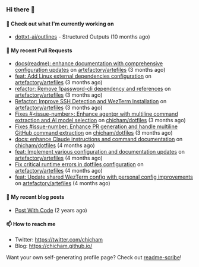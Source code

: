 ### Hi there 👋

#### 👷 Check out what I'm currently working on

- [dottxt-ai/outlines](https://github.com/dottxt-ai/outlines) - Structured Outputs (10 months ago)

#### 🔨 My recent Pull Requests

- [docs(readme): enhance documentation with comprehensive configuration updates](https://github.com/artefactory/artefiles/pull/41) on [artefactory/artefiles](https://github.com/artefactory/artefiles) (3 months ago)
- [feat: Add Linux external dependencies configuration](https://github.com/artefactory/artefiles/pull/40) on [artefactory/artefiles](https://github.com/artefactory/artefiles) (3 months ago)
- [refactor: Remove 1password-cli dependency and references](https://github.com/artefactory/artefiles/pull/39) on [artefactory/artefiles](https://github.com/artefactory/artefiles) (3 months ago)
- [Refactor: Improve SSH Detection and WezTerm Installation](https://github.com/artefactory/artefiles/pull/38) on [artefactory/artefiles](https://github.com/artefactory/artefiles) (3 months ago)
- [Fixes #&lt;issue-number&gt;: Enhance agentpr with multiline command extraction and AI model selection](https://github.com/chicham/dotfiles/pull/10) on [chicham/dotfiles](https://github.com/chicham/dotfiles) (3 months ago)
- [Fixes #issue-number: Enhance PR generation and handle multiline GitHub command extraction](https://github.com/chicham/dotfiles/pull/9) on [chicham/dotfiles](https://github.com/chicham/dotfiles) (3 months ago)
- [docs: enhance Claude instructions and command documentation](https://github.com/chicham/dotfiles/pull/8) on [chicham/dotfiles](https://github.com/chicham/dotfiles) (4 months ago)
- [feat: Implement various configuration and documentation updates](https://github.com/artefactory/artefiles/pull/37) on [artefactory/artefiles](https://github.com/artefactory/artefiles) (4 months ago)
- [Fix critical runtime errors in dotfiles configuration](https://github.com/artefactory/artefiles/pull/36) on [artefactory/artefiles](https://github.com/artefactory/artefiles) (4 months ago)
- [feat: Update shared WezTerm config with personal config improvements](https://github.com/artefactory/artefiles/pull/35) on [artefactory/artefiles](https://github.com/artefactory/artefiles) (4 months ago)

#### 📜 My recent blog posts

- [Post With Code](https://chicham.github.io/posts/post-with-code/) (2 years ago)

#### 📫 How to reach me

- Twitter: https://twitter.com/chicham
- Blog: https://chicham.github.io/

Want your own self-generating profile page? Check out [readme-scribe](https://github.com/muesli/readme-scribe)!


